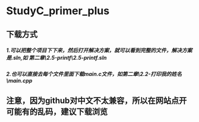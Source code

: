 # StudyC_primer_plus
## 下载方式
##### 1.可以把整个项目下下来，然后打开解决方案，就可以看到完整的文件，解决方案是.sln,如  第二章\2.5-printf\2.5-printf.sln
##### 2.也可以直接去每个文件里面下载main.c文件，如第二章\2.2-打印我的姓名\main.cpp
## 注意，因为github对中文不太兼容，所以在网站点开可能有的乱码，建议下载浏览



